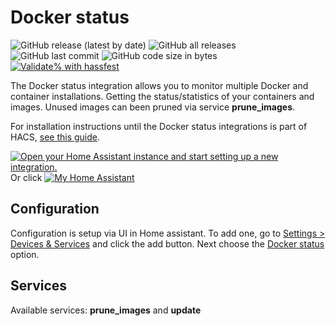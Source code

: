# Docker status

![GitHub release (latest by date)](https://img.shields.io/github/v/release/kgn3400/docker_status)
![GitHub all releases](https://img.shields.io/github/downloads/kgn3400/docker_status/total)
![GitHub last commit](https://img.shields.io/github/last-commit/kgn3400/docker_status)
![GitHub code size in bytes](https://img.shields.io/github/languages/code-size/kgn3400/docker_status)
[![Validate% with hassfest](https://github.com/kgn3400/docker_status/workflows/Validate%20with%20hassfest/badge.svg)](https://github.com/kgn3400/docker_status/actions/workflows/hassfest.yaml)

The Docker status integration allows you to monitor multiple Docker and container installations. Getting the status/statistics of your containers and images.
Unused images can been pruned via service __prune_images__.

For installation instructions until the Docker status integrations is part of HACS, [see this guide](https://hacs.xyz/docs/faq/custom_repositories).

[![Open your Home Assistant instance and start setting up a new integration.](https://my.home-assistant.io/badges/config_flow_start.svg)](https://my.home-assistant.io/redirect/config_flow_start/?domain=docker_status)
Or click
[![My Home Assistant](https://img.shields.io/badge/Home%20Assistant-%2341BDF5.svg?style=flat&logo=home-assistant&label=Add%20to%20HACS)](https://my.home-assistant.io/redirect/hacs_repository/?owner=kgn3400&repository=docker_status&category=integration)

## Configuration

Configuration is setup via UI in Home assistant. To add one, go to [Settings > Devices & Services](https://my.home-assistant.io/redirect/integrations) and click the add button. Next choose the [Docker status](https://my.home-assistant.io/redirect/config_flow_start?domain=docker_status) option.

## Services

Available services: __prune_images__ and __update__
